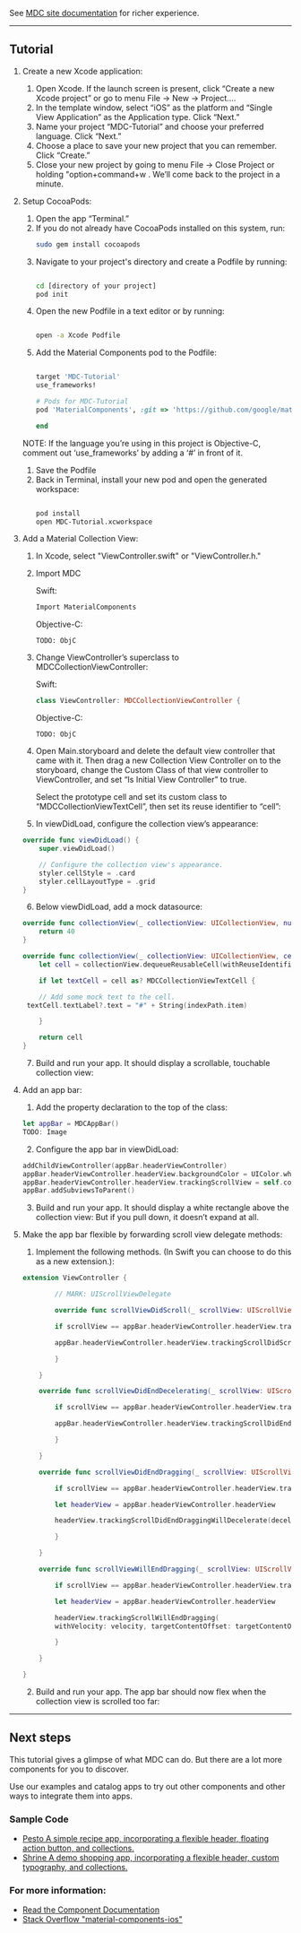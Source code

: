 <!--{% if site.link_to_site == "true" %}-->
See <a href="https://material-ext.appspot.com/mdc-ios-preview/">MDC site documentation</a> for richer experience.
<!--{% else %}See <a href="https://github.com/google/material-components-ios">GitHub</a> for README documentation.{% endif %}-->

---


## Tutorial



1.  Create a new Xcode application:
    1.  Open Xcode. If the launch screen is present, click “Create a new Xcode project” or go to menu File -> New -> Project….
    2.  In the template window, select “iOS” as the platform and “Single View Application” as the Application type. Click “Next.”
    3.  Name your project “MDC-Tutorial” and choose your preferred language. Click “Next.”
    4.  Choose a place to save your new project that you can remember. Click “Create.”
    5.  Close your new project by going to menu File -> Close Project or holding "option+command+w . We’ll come back to the project in a minute.
1.  Setup CocoaPods:
    1.  Open the app “Terminal.”
    1.  If you do not already have CocoaPods installed on this system, run:
        ``` bash
        sudo gem install cocoapods
        ```
    1.  Navigate to your project's directory and create a Podfile by running:
        ``` bash
        
        cd [directory of your project]
        pod init
        ``` 
    1.  Open the new Podfile in a text editor or by running:
        ~~~ bash
        
        open -a Xcode Podfile
        ~~~
    1.  Add the Material Components pod to the Podfile:
        ~~~ ruby
        
        target 'MDC-Tutorial' 
        use_frameworks!
    
        # Pods for MDC-Tutorial
        pod 'MaterialComponents', :git => 'https://github.com/google/material-components-ios.git'
    
        end
        ~~~ 
    NOTE: If the language you’re using in this project is Objective-C, comment out ‘use_frameworks’ by adding a ‘#’ in front of it.
    1.  Save the Podfile
    1.  Back in Terminal, install your new pod and open the generated workspace:
        ``` bash
        
        pod install
        open MDC-Tutorial.xcworkspace
        ```



3.  Add a Material Collection View:
    1.  In Xcode, select "ViewController.swift" or "ViewController.h." 

    2.  Import MDC
    
        Swift:
        ~~~ swift
        Import MaterialComponents
        ~~~
        Objective-C:
        ~~~ objc
        TODO: ObjC
        ~~~
    3.  Change ViewController’s superclass to MDCCollectionViewController:
    
        Swift:
        ~~~ swift
        class ViewController: MDCCollectionViewController {
        ~~~
        Objective-C:
        ~~~ objc
        TODO: ObjC
        ~~~

    4.  Open Main.storyboard and delete the default view controller that came with it. Then drag a new Collection View Controller on to the storyboard, change the Custom Class of that view controller to ViewController, and set “Is Initial View Controller” to true. 
    
        Select the prototype cell and set its custom class to “MDCCollectionViewTextCell”,
then set its reuse identifier to “cell”:

    1.  In viewDidLoad, configure the collection view’s appearance:
    ~~~ swift
    override func viewDidLoad() {
        super.viewDidLoad()
    
        // Configure the collection view's appearance.
        styler.cellStyle = .card
        styler.cellLayoutType = .grid
    }
    ~~~

    6.  Below viewDidLoad, add a mock datasource:
    ~~~ swift
    override func collectionView(_ collectionView: UICollectionView, numberOfItemsInSection section: Int) -> Int {
        return 40
    }
    
    override func collectionView(_ collectionView: UICollectionView, cellForItemAt indexPath: IndexPath) -> UICollectionViewCell {
        let cell = collectionView.dequeueReusableCell(withReuseIdentifier: "cell", for: indexPath)
    
        if let textCell = cell as? MDCCollectionViewTextCell {
    
        // Add some mock text to the cell.
     textCell.textLabel?.text = "#" + String(indexPath.item)
    
        }
    
        return cell
    }
    ~~~
    7.  Build and run your app. It should display a scrollable, touchable collection view:



4.  Add an app bar:
    1.  Add the property declaration to the top of the class:
    ~~~ swift
    let appBar = MDCAppBar()
    TODO: Image
    ~~~
    2.  Configure the app bar in viewDidLoad:
    ~~~ swift
    addChildViewController(appBar.headerViewController)
    appBar.headerViewController.headerView.backgroundColor = UIColor.white
    appBar.headerViewController.headerView.trackingScrollView = self.collectionView
    appBar.addSubviewsToParent()
    ~~~
    3.  Build and run your app. It should display a white rectangle above the collection view: But if you pull down, it doesn’t expand at all.
1.  Make the app bar flexible by forwarding scroll view delegate methods:
    1.  Implement the following methods. (In Swift you can choose to do this as a new extension.):
    ~~~swift
    extension ViewController {
    
            // MARK: UIScrollViewDelegate
    
            override func scrollViewDidScroll(_ scrollView: UIScrollView) {

            if scrollView == appBar.headerViewController.headerView.trackingScrollView {

            appBar.headerViewController.headerView.trackingScrollDidScroll()

            }

        }

        override func scrollViewDidEndDecelerating(_ scrollView: UIScrollView) {

            if scrollView == appBar.headerViewController.headerView.trackingScrollView {

            appBar.headerViewController.headerView.trackingScrollDidEndDecelerating()

            }

        }

        override func scrollViewDidEndDragging(_ scrollView: UIScrollView, willDecelerate decelerate: Bool) {

            if scrollView == appBar.headerViewController.headerView.trackingScrollView {

            let headerView = appBar.headerViewController.headerView

            headerView.trackingScrollDidEndDraggingWillDecelerate(decelerate)

            }

        }
    
        override func scrollViewWillEndDragging(_ scrollView: UIScrollView, withVelocity velocity: CGPoint, targetContentOffset: UnsafeMutablePointer<CGPoint>) {

            if scrollView == appBar.headerViewController.headerView.trackingScrollView {

            let headerView = appBar.headerViewController.headerView

            headerView.trackingScrollWillEndDragging(
            withVelocity: velocity, targetContentOffset: targetContentOffset)

            }

        }

    }
    ~~~

    2. Build and run your app. The app bar should now flex when the collection view is scrolled too far:



---


## **Next steps**

This tutorial gives a glimpse of what MDC can do. But there are a lot more components for you to discover.

Use our examples and catalog apps to try out other components and other ways to integrate them into apps.

### Sample Code



*   [Pesto A simple recipe app, incorporating a flexible header, floating action button, and collections.](https://github.com/google/material-components-ios/tree/master/demos/Pesto)
*   [Shrine A demo shopping app, incorporating a flexible header, custom typography, and collections.](https://github.com/google/material-components-ios/tree/master/demos/Shrine)

### For more information:



*   [Read the Component Documentation](https://github.com/google/material-components-ios/blob/develop/howto/tutorial/%7B%7B%20site.folder%20%7D%7D/components)
*   [Stack Overflow "material-components-ios"](http://stackoverflow.com/questions/tagged/material-components-ios)
